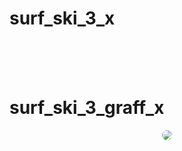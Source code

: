 # surf_ski_3_x
<!-- <a href=""> Download url <href/> -->
<div style="display: flex; justify-content: center;">
    <img src="" style="border-radius: 10px"/>
</div>

<br />
<br />
<br />

# surf_ski_3_graff_x
<!-- <a href=""> Download url <href/> -->
<div style="display: flex; justify-content: center;">
    <img src="https://github.com/CombatSurfCS2/surf_ski_3/assets/102309602/722e2d25-670a-4d0a-b0e6-4bd5240fb92f" style="border-radius: 10px"/>
</div>

